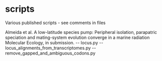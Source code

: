 # scripts

Various published scripts - see comments in files

Almeida et al. A low-latitude species pump: Peripheral isolation,
parapatric speciation and mating-system evolution converge in a marine radiation
Molecular Ecology, in submission.
-- locus.py
-- locus_alignments_from_transcriptomes.py
-- remove_gapped_and_ambiguous_codons.py
